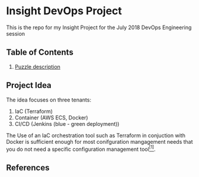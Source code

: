 # Insight DevOps Project
This is the repo for my Insight Project for the July 2018 DevOps Engineering session 

## Table of Contents
1. [Puzzle description](README.md#project-idea)

## Project Idea
The idea focuses on three tenants:
1. IaC (Terraform)
2. Container (AWS ECS, Docker)
3. CI/CD (Jenkins (blue - green deployment))

The Use of an IaC orchestration tool such as Terraform in conjuction with Docker is sufficient enough for most conifguration mangagement needs that you do not need a specific configuration management tool[<sup>[1]</sup>](README.md#Refrences).

## References
